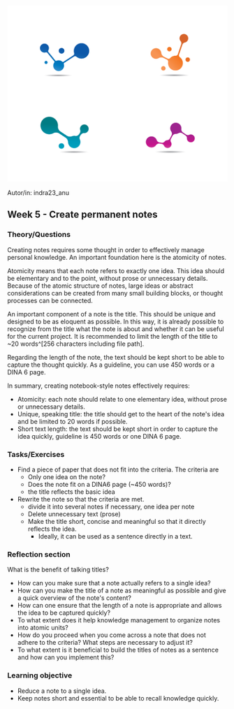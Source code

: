 
![Organische Verbindungen](images/OrganicConnection.jpeg)

Autor/in: indra23_anu

## Week 5 - Create permanent notes

### Theory/Questions
Creating notes requires some thought in order to effectively manage personal knowledge. An important foundation here is the atomicity of notes.

Atomicity means that each note refers to exactly one idea. This idea should be elementary and to the point, without prose or unnecessary details. Because of the atomic structure of notes, large ideas or abstract considerations can be created from many small building blocks, or thought processes can be connected.

An important component of a note is the title. This should be unique and designed to be as eloquent as possible. In this way, it is already possible to recognize from the title what the note is about and whether it can be useful for the current project. It is recommended to limit the length of the title to ~20 words^[256 characters including file path].

Regarding the length of the note, the text should be kept short to be able to capture the thought quickly. As a guideline, you can use 450 words or a DINA 6 page.

In summary, creating notebook-style notes effectively requires:

- Atomicity: each note should relate to one elementary idea, without prose or unnecessary details.
- Unique, speaking title: the title should get to the heart of the note's idea and be limited to 20 words if possible.
- Short text length: the text should be kept short in order to capture the idea quickly, guideline is 450 words or one DINA 6 page.


### Tasks/Exercises
- Find a piece of paper that does not fit into the criteria. The criteria are
	- Only one idea on the note?
	- Does the note fit on a DINA6 page (~450 words)?
	- the title reflects the basic idea
- Rewrite the note so that the criteria are met.
	- divide it into several notes if necessary, one idea per note
	- Delete unnecessary text (prose)
	- Make the title short, concise and meaningful so that it directly reflects the idea.
		- Ideally, it can be used as a sentence directly in a text.

### Reflection section
What is the benefit of talking titles?
- How can you make sure that a note actually refers to a single idea?
- How can you make the title of a note as meaningful as possible and give a quick overview of the note's content?
- How can one ensure that the length of a note is appropriate and allows the idea to be captured quickly?
- To what extent does it help knowledge management to organize notes into atomic units?
- How do you proceed when you come across a note that does not adhere to the criteria? What steps are necessary to adjust it?
- To what extent is it beneficial to build the titles of notes as a sentence and how can you implement this?

### Learning objective
- Reduce a note to a single idea.
- Keep notes short and essential to be able to recall knowledge quickly.
